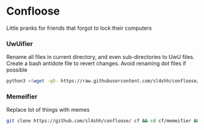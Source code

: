 # Confloose
Little pranks for friends that forgot to lock their computers

### UwUifier
Rename all files in current directory, and even sub-directories to UwU files.
Create a bash antidote file to revert changes.
Avoid renaming dot files if possible
```sh
python3 <(wget -qO- https://raw.githubusercontent.com/sl4shh/confloose/main/UwUifier.py)
```

### Memeifier
Replace lot of things with memes
```bash
git clone https://github.com/sl4shh/confloose/ cf && cd cf/memeifier && bash Memeifier.sh 
```
